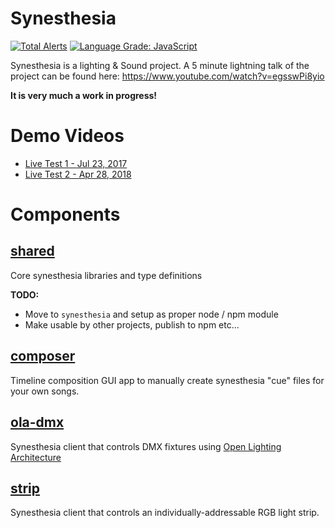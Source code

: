 # Synesthesia


[![Total Alerts](https://img.shields.io/lgtm/alerts/g/samlanning/synesthesia.svg?logo=lgtm&logoWidth=18)](https://lgtm.com/projects/g/samlanning/synesthesia/alerts/)
[![Language Grade: JavaScript](https://img.shields.io/lgtm/grade/javascript/g/samlanning/synesthesia.svg?logo=lgtm&logoWidth=18)](https://lgtm.com/projects/g/samlanning/synesthesia/context:javascript)

Synesthesia is a lighting & Sound project. A 5 minute lightning talk
of the project can be found here: <https://www.youtube.com/watch?v=egsswPi8yio>

**It is very much a work in progress!**

# Demo Videos

* [Live Test 1 - Jul 23, 2017](https://www.youtube.com/watch?v=IWVBzzRnNas)
* [Live Test 2 - Apr 28, 2018](https://www.youtube.com/watch?v=dxShZ5Eeu8U)

# Components

## [shared](shared)

Core synesthesia libraries and type definitions

**TODO:**

* Move to `synesthesia` and setup as proper node / npm module
* Make usable by other projects, publish to npm etc...

## [composer](composer)

Timeline composition GUI app to manually create synesthesia "cue" files for your own songs.

## [ola-dmx](ola-dmx)

Synesthesia client that controls DMX fixtures using [Open Lighting Architecture](https://www.openlighting.org/ola/)

## [strip](strip)

Synesthesia client that controls an individually-addressable RGB light strip.
